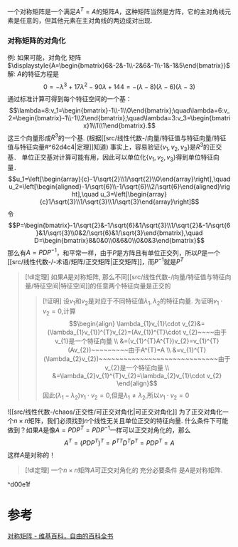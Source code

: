 
一个对称矩阵是一个满足$A^{T}=A$的矩阵$A$，这种矩阵当然是方阵，它的主对角线元素是任意的，但其他元素在主对角线的两边成对出现.

### 对称矩阵的对角化

例: 
如果可能，对角化 矩阵$\displaystyle{A=\begin{bmatrix}6&-2&-1\\-2&6&-1\\-1&-1&5\end{bmatrix}}$
解:
$A$的特征方程是$$0=-\lambda^3+17\lambda^2-90\lambda+144=-(\lambda-8)(\lambda-6)(\lambda-3)$$
通过标准计算可得到每个特征空间的一个基：$$\lambda=8:v_1=\begin{bmatrix}-1\\-1\\0\end{bmatrix};\quad\lambda=6:v_2=\begin{bmatrix}-1\\-1\\2\end{bmatrix};\quad\lambda=3:v_3=\begin{bmatrix}1\\1\\1\end{bmatrix}.$$
这三个向量形成$R^{3}$的一个基. (根据[[src/线性代数-/向量/特征值与特征向量/特征值与特征向量#^62d4c4|定理]]知道)
事实上，容易验证$\{v_{1},v_{2},v_{3}\}$是$R^{3}$的正交基．
单位正交基对计算可能有用，因此可以单位化$\{v_{1},v_{2},v_{3}\}$得到单位特征向量．
$$u_1=\left[\begin{array}{c}-1/\sqrt{2}\\1/\sqrt{2}\\0\end{array}\right],\quad u_2=\left[\begin{aligned}-1/\sqrt{6}\\-1/\sqrt{6}\\2/\sqrt{6}\end{aligned}\right],\quad u_3=\left[\begin{array}{c}1/\sqrt{3}\\1/\sqrt{3}\\1/\sqrt{3}\end{array}\right]$$
令
$$P=\begin{bmatrix}-1/\sqrt{2}&-1/\sqrt{6}&1/\sqrt{3}\\1/\sqrt{2}&-1/\sqrt{6}&1/\sqrt{3}\\0&2/\sqrt{6}&1/\sqrt{3}\end{bmatrix},\quad D=\begin{bmatrix}8&0&0\\0&6&0\\0&0&3\end{bmatrix}$$
那么有$A=PDP^{-1}$，和平常一样，由于$P$是方阵且有单位正交列，所以$P$是一个[[src/线性代数-/-术语/矩阵/正交矩阵|正交矩阵]]，而$P^{-1}$就是$P^{T}$



> [!dl定理] 
> 如果$A$是对称矩阵, 那么不同[[src/线性代数-/向量/特征值与特征向量/特征空间|特征空间]]的任意两个特征向量是正交的
> > [!证明] 
> 设$v_{1}$和$v_{2}$是对应于不同特征值$\lambda_{1},\lambda_{2}$的特征向量. 为证明$v_{1}\cdot v_{2}=0$,计算
> > $$\begin{align}
\lambda_{1}v_{1}\cdot v_{2}&=(\lambda_{1}v_{1})^{T}v_{2}=(Av_{1})^{T}\cdot v_{2}~~~~由于v_{1}是一个特征向量 \\
&=(v_{1}^{T}A^{T})v_{2}=v_{1}^{T}(Av_{2})~~~~~~~~~由于A^{T}=A \\
&=v_{1}^{T}(\lambda_{2}v_{2})~~~~~~~~~~~~~~~~~~~~~~~~~~~~~由于v_{2}是一个特征向量 \\
&=\lambda_{2}v_{1}^{T}v_{2}=\lambda_{2}v_{1}\cdot v_{2}
\end{align}$$
因此$(\lambda_{1}-\lambda_{2})v_{1}\cdot v_{2}=0$,但是$\lambda_{1}\neq \lambda_{2}$,所以$v_{1}\cdot v_{2}=0$


![[src/线性代数-/chaos/正交性/可正交对角化|可正交对角化]]
为了正交对角化一个$n\times n$矩阵，我们必须找到$n$个线性无关且单位正交的特征向量.
什么条件下可能做到？如果$A$是像$A=PDP^{T}=PDP^{-1}$一样可以正交对角化的，那么$$A^{T}=(PDP^{T})^{T}=P^{TT}D^{T}P^{T}=PDP^{T}=A$$
这样$A$是对称的！
> [!dl定理] 
> 一个$n\times n$矩阵$A$可正交对角化的 充分必要条件 是$A$是对称矩阵.

^d00e1f

# 参考
[对称矩阵 - 维基百科，自由的百科全书](https://zh.wikipedia.org/zh-hans/%E5%B0%8D%E7%A8%B1%E7%9F%A9%E9%99%A3)

